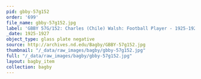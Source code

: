```yaml
---
pid: gbby-57g152
order: '699'
file_name: gbby-57g152.jpg
label: 'GBBY 57G/152: Charles (Chile) Walsh: Football Player - 1925-1927'
_date: 1925-1927
object_type: glass plate negative
source: http://archives.nd.edu/Bagby/GBBY-57g152.jpg
thumbnail: "/_data/raw_images/bagby/gbby-57g152.jpg"
full: "/_data/raw_images/bagby/gbby-57g152.jpg"
layout: bagby_item
collection: bagby
---
```

